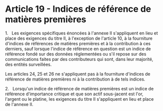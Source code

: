 # Article 19 - Indices de référence de matières premières


1.   Les exigences spécifiques énoncées à l'annexe II s'appliquent en lieu et place des exigences du titre II, à l'exception de l'article 10, à la fourniture d'indices de références de matières premières et à la contribution à ces derniers, sauf lorsque l'indice de référence en question est un indice de référence fondé sur des données réglementées ou s'il repose sur des communications faites par des contributeurs qui sont, dans leur majorité, des entités surveillées.

Les articles 24, 25 et 26 ne s'appliquent pas à la fourniture d'indices de référence de matières premières ni à la contribution à de tels indices.

2.   Lorsqu'un indice de référence de matières premières est un indice de référence d'importance critique et que son actif sous-jacent est l'or, l'argent ou le platine, les exigences du titre II s'appliquent en lieu et place de l'annexe II.
